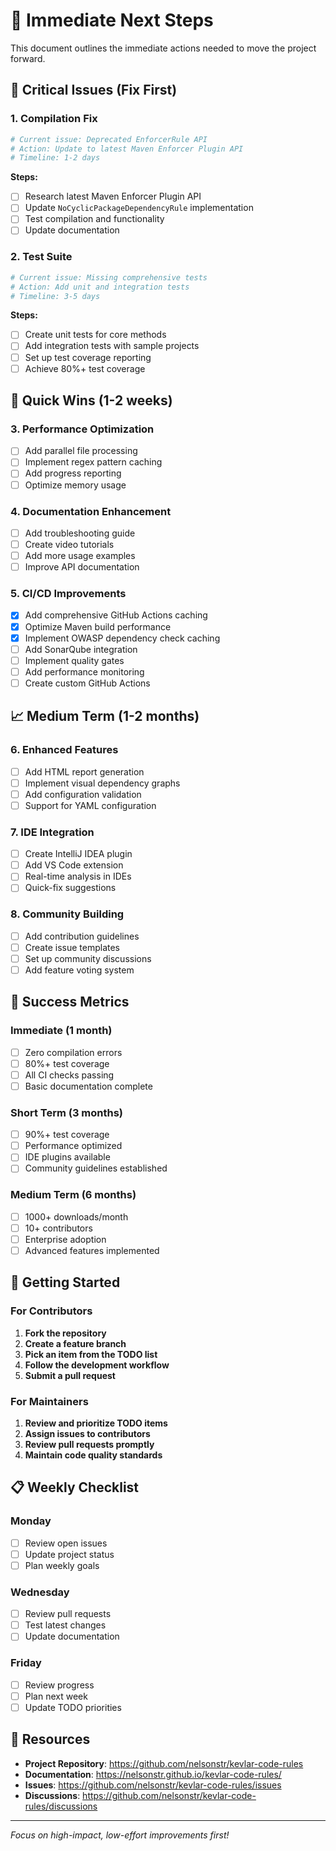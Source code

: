 # 🎯 Immediate Next Steps

This document outlines the immediate actions needed to move the project forward.

## 🚨 Critical Issues (Fix First)

### 1. **Compilation Fix**
```bash
# Current issue: Deprecated EnforcerRule API
# Action: Update to latest Maven Enforcer Plugin API
# Timeline: 1-2 days
```

**Steps:**
- [ ] Research latest Maven Enforcer Plugin API
- [ ] Update `NoCyclicPackageDependencyRule` implementation
- [ ] Test compilation and functionality
- [ ] Update documentation

### 2. **Test Suite**
```bash
# Current issue: Missing comprehensive tests
# Action: Add unit and integration tests
# Timeline: 3-5 days
```

**Steps:**
- [ ] Create unit tests for core methods
- [ ] Add integration tests with sample projects
- [ ] Set up test coverage reporting
- [ ] Achieve 80%+ test coverage

## 🔧 Quick Wins (1-2 weeks)

### 3. **Performance Optimization**
- [ ] Add parallel file processing
- [ ] Implement regex pattern caching
- [ ] Add progress reporting
- [ ] Optimize memory usage

### 4. **Documentation Enhancement**
- [ ] Add troubleshooting guide
- [ ] Create video tutorials
- [ ] Add more usage examples
- [ ] Improve API documentation

### 5. **CI/CD Improvements**
- [x] Add comprehensive GitHub Actions caching
- [x] Optimize Maven build performance
- [x] Implement OWASP dependency check caching
- [ ] Add SonarQube integration
- [ ] Implement quality gates
- [ ] Add performance monitoring
- [ ] Create custom GitHub Actions

## 📈 Medium Term (1-2 months)

### 6. **Enhanced Features**
- [ ] Add HTML report generation
- [ ] Implement visual dependency graphs
- [ ] Add configuration validation
- [ ] Support for YAML configuration

### 7. **IDE Integration**
- [ ] Create IntelliJ IDEA plugin
- [ ] Add VS Code extension
- [ ] Real-time analysis in IDEs
- [ ] Quick-fix suggestions

### 8. **Community Building**
- [ ] Add contribution guidelines
- [ ] Create issue templates
- [ ] Set up community discussions
- [ ] Add feature voting system

## 🎯 Success Metrics

### Immediate (1 month)
- [ ] Zero compilation errors
- [ ] 80%+ test coverage
- [ ] All CI checks passing
- [ ] Basic documentation complete

### Short Term (3 months)
- [ ] 90%+ test coverage
- [ ] Performance optimized
- [ ] IDE plugins available
- [ ] Community guidelines established

### Medium Term (6 months)
- [ ] 1000+ downloads/month
- [ ] 10+ contributors
- [ ] Enterprise adoption
- [ ] Advanced features implemented

## 🚀 Getting Started

### For Contributors
1. **Fork the repository**
2. **Create a feature branch**
3. **Pick an item from the TODO list**
4. **Follow the development workflow**
5. **Submit a pull request**

### For Maintainers
1. **Review and prioritize TODO items**
2. **Assign issues to contributors**
3. **Review pull requests promptly**
4. **Maintain code quality standards**

## 📋 Weekly Checklist

### Monday
- [ ] Review open issues
- [ ] Update project status
- [ ] Plan weekly goals

### Wednesday
- [ ] Review pull requests
- [ ] Test latest changes
- [ ] Update documentation

### Friday
- [ ] Review progress
- [ ] Plan next week
- [ ] Update TODO priorities

## 🔗 Resources

- **Project Repository**: https://github.com/nelsonstr/kevlar-code-rules
- **Documentation**: https://nelsonstr.github.io/kevlar-code-rules/
- **Issues**: https://github.com/nelsonstr/kevlar-code-rules/issues
- **Discussions**: https://github.com/nelsonstr/kevlar-code-rules/discussions

---

*Focus on high-impact, low-effort improvements first!* 